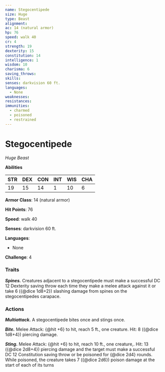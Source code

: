 ```yaml
---
name: Stegocentipede
size: Huge
type: Beast
alignment: 
ac: 14 (natural armor)
hp: 76
speed: walk 40
cr: 4
strength: 19
dexterity: 15
constitution: 14
intelligence: 1
wisdom: 10
charisma: 6
saving_throws:
skills:
senses: darkvision 60 ft.
languages:
  - None
weaknesses:
resistances:
immunities:
  - charmed
  - poisoned
  - restrained
---
```


# Stegocentipede

*Huge Beast*

**Abilities**

| STR | DEX | CON | INT | WIS | CHA |
| --- | --- | --- | --- | --- | --- |
| 19 | 15 | 14 | 1 | 10 | 6 |

**Armor Class**: 14 (natural armor)

**Hit Points**: 76

**Speed**: walk 40

**Senses**: darkvision 60 ft.

**Languages**:
  - None

**Challenge**: 4

### Traits
***Spines.*** Creatures adjacent to a stegocentipede must make a successful DC 12 Dexterity saving throw each time they make a melee attack against it or take 6 ({@dice 1d8+2}) slashing damage from spines on the stegocentipedes carapace.

### Actions
***Multiattack.*** A stegocentipede bites once and stings once.

***Bite.*** Melee Attack: {@hit +6} to hit, reach 5 ft., one creature. Hit: 8 ({@dice 1d8+4}) piercing damage.

***Sting.*** Melee Attack: {@hit +6} to hit, reach 10 ft., one creature,. Hit: 13 ({@dice 2d8+4}) piercing damage and the target must make a successful DC 12 Constitution saving throw or be poisoned for {@dice 2d4} rounds. While poisoned, the creature takes 7 ({@dice 2d6}) poison damage at the start of each of its turns

